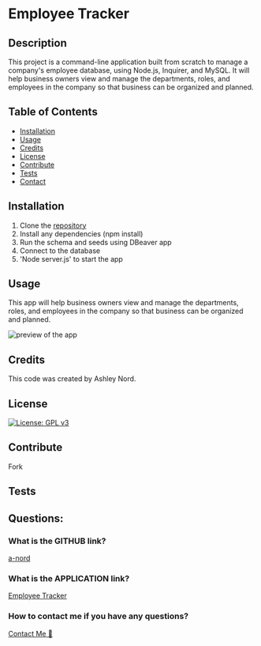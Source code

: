 # Employee Tracker

  ## Description
  This project is a command-line application built from scratch to manage a company's employee database, using Node.js, Inquirer, and MySQL.  It will help business owners view and manage the departments, roles, and employees in the company so that business can be organized and planned.
    
  ## Table of Contents 
  
  - [Installation](#installation)
  - [Usage](#usage)
  - [Credits](#credits)
  - [License](#license)
  - [Contribute](#contribute)
  - [Tests](#tests)
  - [Contact](#questions)

  ## Installation  
   1. Clone the [repository](https://github.com/a-nord/Employee_Tracker)
   2. Install any dependencies (npm install)
   3. Run the schema and seeds using DBeaver app
   4. Connect to the database
   5. 'Node server.js' to start the app 
  
  ## Usage  
  This app will help business owners view and manage the departments, roles, and employees in the company so that business can be organized and planned.

  ![preview of the app](<images/preview (1).gif>)

  ## Credits

  This code was created by Ashley Nord.
    
  ## License
  [![License: GPL v3](https://img.shields.io/badge/License-MIT-pink)](https://choosealicense.com/licenses/mit/)

  ## Contribute
  
  Fork
  
  ## Tests
  
  

  ## Questions:
  ### What is the GITHUB link?
  [a-nord](https://github.com/a-nord/Employee_Tracker)
  ### What is the APPLICATION link?
  [Employee Tracker](https://github.com/a-nord/Employee_Tracker)
  ### How to contact me if you have any questions?
  [Contact Me 📧](mailto:anord99@yahoo.com)